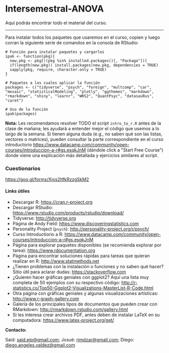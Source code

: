 # Intersemestral-ANOVA

Aquí podrás encontrar todo el material del curso.
***

Para instalar todos los paquetes que usaremos en el curso, copien y luego corran la siguiente serie de comandos en la consola de RStudio:

```
# Función para instalar paquetes y cargarlos
ipak <- function(pkg){
  new.pkg <- pkg[!(pkg %in% installed.packages()[, "Package"])]
  if(length(new.pkg)) install.packages(new.pkg, dependencies = TRUE)
  sapply(pkg, require, character.only = TRUE)
}

# Paquetes a los cuales aplicar la función
packages <- c("tidyverse", "psych", "foreign", "multcomp", "car", "mosaic", "statisticalModeling", "plotly", "ggthemes", "markdown", "rmarkdown", "shiny", "learnr", "WRS2", "QuantPsyc", "datasauRus", "caret")

# Uso de la función
ipak(packages)
```

**Nota:** Les recomendamos resolver TODO el script `intro_to_r.R` antes de la clase de mañana; les ayudará a entender mejor el código que usemos a lo largo de la semana. Si tienen alguna duda (e.g., no saben qué son las listas, vectores o matrices), pueden consultar la parte correspondiente en el curso introductorio https://www.datacamp.com/community/open-courses/introduccion-a-r#gs.esqkJnM (dándole click a "Start Free Course") donde viene una explicación más detallada y ejercicios similares al script.

### Cuestionarios

https://goo.gl/forms/Xjos2ltfkRzzgSkM2


#### Links útiles

* Descargar R: https://cran.r-project.org
* Descargar RStudio: https://www.rstudio.com/products/rstudio/download/
* Tidyverse: http://tidyverse.org
* Página de Andy Field: https://www.discoveringstatistics.com
* Personality Project (`psych`): http://personality-project.org/r/psych/
* Curso Introductiorio a R: https://www.datacamp.com/community/open-courses/introduccion-a-r#gs.esqkJnM
* Página para explorar paquetes disponibles (se recomienda explorar por tarea): https://www.rdocumentation.org
* Página para encontrar soluciones rápidas para tareas que quieran realizar en R: http://www.statmethods.net
* ¿Tienen problemas con la instalación o funciones y no saben qué hacer? Sitio útil para aclarar dudas: https://stackoverflow.com
* ¿Quieren hacer gráficas geniales con ggplot2? Aquí una lista muy completa de 50 ejemplos con su respectivo código: http://r-statistics.co/Top50-Ggplot2-Visualizations-MasterList-R-Code.html
* Otra página con gráficas geniales y algunas visualizaciones artísticas: http://www.r-graph-gallery.com
* Galería de los principales tipos de documentos que pueden crear con RMarkdown: http://rmarkdown.rstudio.com/gallery.html
* Si les interesa crear archivos PDF, antes deben de instalar LaTeX en su computadora: https://www.latex-project.org/get/

**Contacto:**

Said: said.ejp@gmail.com; Josué: rjmdzar@gmail.com; Diego: diego.angeles.valdez@gmail.com
